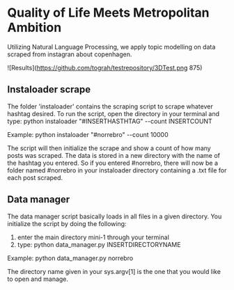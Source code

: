# Quality of Life Meets Metropolitan Ambition
Utilizing Natural Language Processing, we apply topic modelling on data scraped from instagran about copenhagen.

![Results](https://github.com/tograh/testrepository/3DTest.png 875)

## Instaloader scrape

The folder 'instaloader' contains the scraping script to scrape whatever hashtag desired. 
To run the script, open the directory in your terminal and type: python instaloader "#INSERTHASTHTAG" --count INSERTCOUNT

Example: python instaloader "#norrebro" --count 10000

The script will then initialize the scrape and show a count of how many posts was scraped. The data is stored in a new directory with the name of the hashtag you entered. So if you entered #norrebro, there will now be a folder named #norrebro in your instaloader directory containing a .txt file for each post scraped.

## Data manager

The data manager script basically loads in all files in a given directory. You initialize the script by doing the following:
1. enter the main directory mini-1 through your terminal
2. type: python data_manager.py INSERTDIRECTORYNAME 

Example: python data_manager.py norrebro

The directory name given in your sys.argv[1] is the one that you would like to open and manage.

